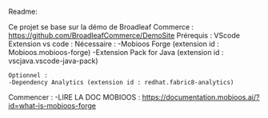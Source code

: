 Readme:

Ce projet se base sur la démo de Broadleaf Commerce : https://github.com/BroadleafCommerce/DemoSite
Prérequis :
VScode
Extension vs code :
    Nécessaire : 
    -Mobioos Forge (extension id : Mobioos.mobioos-forge)
    -Extension Pack for Java (extension id : vscjava.vscode-java-pack)

    Optionnel : 
    -Dependency Analytics (extension id : redhat.fabric8-analytics)

Commencer :
    -LIRE LA DOC MOBIOOS : https://documentation.mobioos.ai/?id=what-is-mobioos-forge

